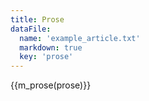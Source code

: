 ```yaml
---
title: Prose
dataFile:
  name: 'example_article.txt'
  markdown: true
  key: 'prose'
---
```

{{m_prose(prose)}}
